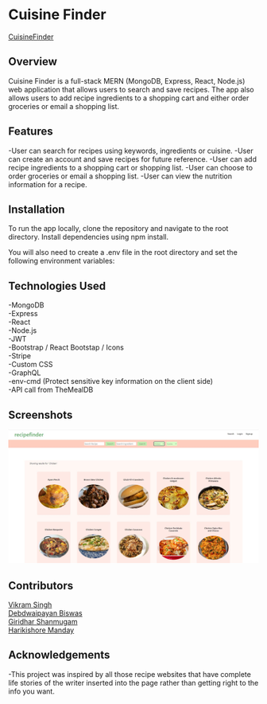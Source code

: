 # Cuisine Finder

[CuisineFinder](https://cuisine-finder.vercel.app/)

## Overview

Cuisine Finder is a full-stack MERN (MongoDB, Express, React, Node.js) web application that allows users to search and save recipes. The app also allows users to add recipe ingredients to a shopping cart and either order groceries or email a shopping list.

## Features

-User can search for recipes using keywords, ingredients or cuisine.
-User can create an account and save recipes for future reference.
-User can add recipe ingredients to a shopping cart or shopping list.
-User can choose to order groceries or email a shopping list.
-User can view the nutrition information for a recipe.

## Installation

To run the app locally, clone the repository and navigate to the root directory. Install dependencies using npm install.

You will also need to create a .env file in the root directory and set the following environment variables:

## Technologies Used

-MongoDB <br />
-Express <br />
-React <br />
-Node.js <br />
-JWT <br />
-Bootstrap / React Bootstap / Icons <br />
-Stripe <br />
-Custom CSS <br />
-GraphQL <br />
-env-cmd (Protect sensitive key information on the client side) <br />
-API call from TheMealDB <br />

## Screenshots

![](./client/src/assets/recsearch1.JPG)

## Contributors

[Vikram Singh](https://github.com/vikramsingh04)<br>
[Debdwaipayan Biswas](https://github.com/Deb404Biswas)<br>
[Giridhar Shanmugam](https://github.com/Giridox)<br>
[Harikishore Manday](https://github.com/Hari-360)

## Acknowledgements

-This project was inspired by all those recipe websites that have complete life stories of the writer inserted into the page rather than getting right to the info you want.
